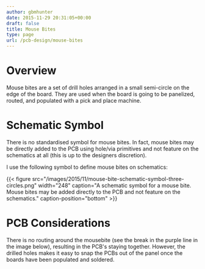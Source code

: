 ```yaml
---
author: gbmhunter
date: 2015-11-29 20:31:05+00:00
draft: false
title: Mouse Bites
type: page
url: /pcb-design/mouse-bites
---
```


# Overview

Mouse bites are a set of drill holes arranged in a small semi-circle on the edge of the board. They are used when the board is going to be panelized, routed, and populated with a pick and place machine.

# Schematic Symbol

There is no standardised symbol for mouse bites. In fact, mouse bites may be directly added to the PCB using hole/via primitives and not feature on the schematics at all (this is up to the designers discretion).

I use the following symbol to define mouse bites on schematics:

{{< figure src="/images/2015/11/mouse-bite-schematic-symbol-three-circles.png" width="248" caption="A schematic symbol for a mouse bite. Mouse bites may be added directly to the PCB and not feature on the schematics." caption-position="bottom" >}}

# PCB Considerations

There is no routing around the mousebite (see the break in the purple line in the image below), resulting in the PCB's staying together. However, the drilled holes makes it easy to snap the PCBs out of the panel once the boards have been populated and soldered.
